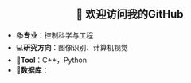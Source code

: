 <h2 align="center">👋 欢迎访问我的GitHub</h2>
<p align="center">
  
</p>



- 📚**专业**：控制科学与工程
- 💻**研究方向**：图像识别、计算机视觉
- 📝**Tool**：C++，Python
- 💼**数据库**：







